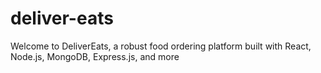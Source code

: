 # deliver-eats
Welcome to DeliverEats, a robust food ordering platform built with React, Node.js, MongoDB, Express.js, and more
